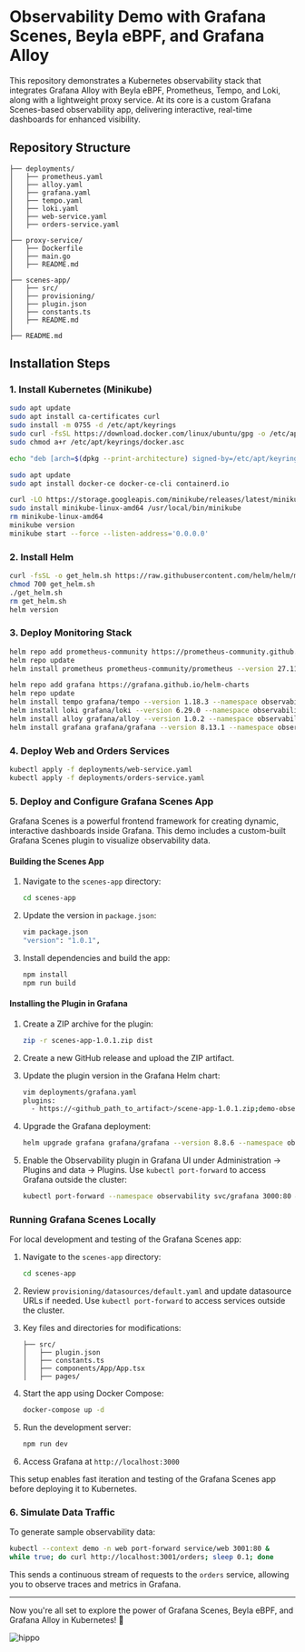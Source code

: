 # Observability Demo with Grafana Scenes, Beyla eBPF, and Grafana Alloy

This repository demonstrates a Kubernetes observability stack that integrates Grafana Alloy with Beyla eBPF, Prometheus, Tempo, and Loki, along with a lightweight proxy service. At its core is a custom Grafana Scenes-based observability app, delivering interactive, real-time dashboards for enhanced visibility.

## Repository Structure

```
├── deployments/
│   ├── prometheus.yaml
│   ├── alloy.yaml
│   ├── grafana.yaml
│   ├── tempo.yaml
│   ├── loki.yaml
│   ├── web-service.yaml
│   ├── orders-service.yaml
│
├── proxy-service/
│   ├── Dockerfile
│   ├── main.go
│   ├── README.md
│
├── scenes-app/
│   ├── src/
│   ├── provisioning/
│   ├── plugin.json
│   ├── constants.ts
│   ├── README.md
│
├── README.md
```

## Installation Steps

### 1. Install Kubernetes (Minikube)

```sh
sudo apt update
sudo apt install ca-certificates curl
sudo install -m 0755 -d /etc/apt/keyrings
sudo curl -fsSL https://download.docker.com/linux/ubuntu/gpg -o /etc/apt/keyrings/docker.asc
sudo chmod a+r /etc/apt/keyrings/docker.asc

echo "deb [arch=$(dpkg --print-architecture) signed-by=/etc/apt/keyrings/docker.asc] https://download.docker.com/linux/ubuntu $(. /etc/os-release && echo "$VERSION_CODENAME") stable" | sudo tee /etc/apt/sources.list.d/docker.list > /dev/null

sudo apt update
sudo apt install docker-ce docker-ce-cli containerd.io

curl -LO https://storage.googleapis.com/minikube/releases/latest/minikube-linux-amd64
sudo install minikube-linux-amd64 /usr/local/bin/minikube
rm minikube-linux-amd64
minikube version
minikube start --force --listen-address='0.0.0.0'
```

### 2. Install Helm

```sh
curl -fsSL -o get_helm.sh https://raw.githubusercontent.com/helm/helm/main/scripts/get-helm-3
chmod 700 get_helm.sh
./get_helm.sh
rm get_helm.sh 
helm version
```

### 3. Deploy Monitoring Stack

```sh
helm repo add prometheus-community https://prometheus-community.github.io/helm-charts
helm repo update
helm install prometheus prometheus-community/prometheus --version 27.11.0 --namespace observability --create-namespace -f deployments/prometheus.yaml

helm repo add grafana https://grafana.github.io/helm-charts
helm repo update
helm install tempo grafana/tempo --version 1.18.3 --namespace observability -f deployments/tempo.yaml
helm install loki grafana/loki --version 6.29.0 --namespace observability -f deployments/loki.yaml
helm install alloy grafana/alloy --version 1.0.2 --namespace observability -f deployments/alloy.yaml
helm install grafana grafana/grafana --version 8.13.1 --namespace observability -f deployments/grafana.yaml
```

### 4. Deploy Web and Orders Services

```sh
kubectl apply -f deployments/web-service.yaml
kubectl apply -f deployments/orders-service.yaml
```

### 5. Deploy and Configure Grafana Scenes App

Grafana Scenes is a powerful frontend framework for creating dynamic, interactive dashboards inside Grafana. This demo includes a custom-built Grafana Scenes plugin to visualize observability data.

#### Building the Scenes App

1. Navigate to the `scenes-app` directory:

   ```sh
   cd scenes-app
   ```

2. Update the version in `package.json`:

   ```sh
   vim package.json
   "version": "1.0.1",
   ```

3. Install dependencies and build the app:

   ```sh
   npm install
   npm run build
   ```

#### Installing the Plugin in Grafana

1. Create a ZIP archive for the plugin:

   ```sh
   zip -r scenes-app-1.0.1.zip dist 
   ```

2. Create a new GitHub release and upload the ZIP artifact.

3. Update the plugin version in the Grafana Helm chart:
 
   ```sh
   vim deployments/grafana.yaml
   plugins:
     - https://<github_path_to_artifact>/scene-app-1.0.1.zip;demo-observability-app
   ```

4. Upgrade the Grafana deployment:

   ```sh
   helm upgrade grafana grafana/grafana --version 8.8.6 --namespace observability -f deployments/grafana.yaml    
   ```

5. Enable the Observability plugin in Grafana UI under Administration -> Plugins and data -> Plugins. Use `kubectl port-forward` to access Grafana outside the cluster:

   ```sh
   kubectl port-forward --namespace observability svc/grafana 3000:80 & 
   ```

### Running Grafana Scenes Locally

For local development and testing of the Grafana Scenes app:

1. Navigate to the `scenes-app` directory:

   ```sh
   cd scenes-app
   ```

2. Review `provisioning/datasources/default.yaml` and update datasource URLs if needed. Use `kubectl port-forward` to access services outside the cluster.

3. Key files and directories for modifications:

   ```
   ├── src/
   │   ├── plugin.json
   │   ├── constants.ts
   │   ├── components/App/App.tsx
   │   ├── pages/
   ```

4. Start the app using Docker Compose:

   ```sh
   docker-compose up -d
   ```

5. Run the development server:

   ```sh
   npm run dev
   ```

6. Access Grafana at `http://localhost:3000`

This setup enables fast iteration and testing of the Grafana Scenes app before deploying it to Kubernetes.

### 6. Simulate Data Traffic

To generate sample observability data:

```sh
kubectl --context demo -n web port-forward service/web 3001:80 &
while true; do curl http://localhost:3001/orders; sleep 0.1; done
```

This sends a continuous stream of requests to the `orders` service, allowing you to observe traces and metrics in Grafana.

---

Now you're all set to explore the power of Grafana Scenes, Beyla eBPF, and Grafana Alloy in Kubernetes! 🚀

![hippo](observability.gif)

